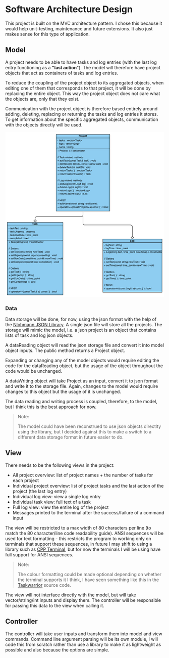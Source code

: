 # Software Architecture Design
This project is built on the MVC architecture pattern. I chose this because it would help unit-testing, maintenance and future extensions. It also just makes sense for this type of application.

## Model
A project needs to be able to have tasks and log entries (with the last log entry functioning as a **"last action**"). The model will therefore have project objects that act as containers of tasks and log entries.

To reduce the coupling of the project object to its aggregated objects, when editing one of them that corresponds to that project, it will be done by replacing the entire object. This way the project object does not care what the objects are, only that they exist.

Communication with the project object is therefore based entirely around adding, deleting, replacing or returning the tasks and log entries it stores. To get information about the specific aggregated objects, communication with the objects directly will be used.

![](../../assets/modelUmlDiagram.png)


### Data
Data storage will be done, for now, using the json format with the help of the [Nlohmann JSON Library](https://github.com/nlohmann/json). A single json file will store all the projects. The storage will mimic the model, i.e. a json project is an object that contains lists of task and log json objects. 

A dataReading object will read the json storage file and convert it into model object inputs. The public method returns a Project object.

Expanding or changing any of the model objects would require editing the code for the dataReading object, but the usage of the object throughout the code would be unchanged.

A dataWriting object will take Project as an input, convert it to json format and write it to the storage file. Again, changes to the model would require changes to this object but the usage of it is unchanged.

The data reading and writing process is coupled, therefore, to the model, but I think this is the best approach for now.


> Note: 
>
> The model could have been reconstrued to use json objects directlty using the library, but I decided against this to make a switch to a different data storage format in future easier to do.

## View
There needs to be the following views in the project:

- All project overview: list of project names + the number of tasks for each project
- Individual project overview: list of project tasks and the last action of the project (the last log entry)
- Individual log view: view a single log entry
- Individual task view: full text of a task
- Full log view: view the entire log of the project
- Messages printed to the terminal after the success/failure of a command input

The view will be restricted to a max width of 80 characters per line (to match the 80 character/line code readability guide). ANSI sequences will be used for text formatting - this restricts the program to working only on terminals that support these sequences, in future I may shift to using a library such as [CPP Terminal](https://github.com/jupyter-xeus/cpp-terminal), but for now the terminals I will be using have full support for ANSI sequences.

> Note:
>
> The colour formatting could be made optional depending on whether the terminal supports it I think, I have seen something like this in the [Taskwarrior](https://github.com/GothenburgBitFactory/taskwarrior) source code.

The view will not interface directly with the model, but will take vector/string/int inputs and display them. The controller will be responsible for passing this data to the view when calling it.

## Controller
The controller will take user inputs and transform them into model and view commands. Command line argument parsing will be its own module, I will code this from scratch rather than use a library to make it as lightweight as possible and also because the options are simple.


